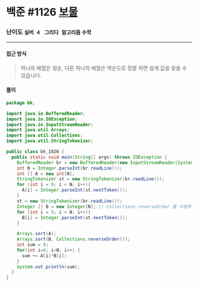 # 백준 #1126 [보물](https://www.acmicpc.net/problem/1026)

### 난이도 `실버 4 `  `그리디 알고리즘` `수학`

---

#### 접근 방식

> 하나의 배열은 정순, 다른 하나의 배열은 역순으로 정렬 하면 쉽게 값을 찾을 수 있습니다.

#### 풀이

```java
package bk;

import java.io.BufferedReader;
import java.io.IOException;
import java.io.InputStreamReader;
import java.util.Arrays;
import java.util.Collections;
import java.util.StringTokenizer;

public class bk_1026 {
  public static void main(String[] args) throws IOException {
    BufferedReader br = new BufferedReader(new InputStreamReader(System.in));
    int N = Integer.parseInt(br.readLine());
    int [] A = new int[N];
    StringTokenizer st = new StringTokenizer(br.readLine());
    for (int i = 0; i < N; i++){
      A[i] = Integer.parseInt(st.nextToken());
    }
    st = new StringTokenizer(br.readLine());
    Integer [] B = new Integer[N]; // Collections.reverseOrder 를 사용하기 위해서 Integer 사용
    for (int i = 0; i < N; i++){
      B[i] = Integer.parseInt(st.nextToken());
    }

    Arrays.sort(A);
    Arrays.sort(B, Collections.reverseOrder());
    int sum = 0;
    for(int i=0; i<N; i++) {
      sum += A[i]*B[i];
    }
    System.out.println(sum);
  }
}

```

